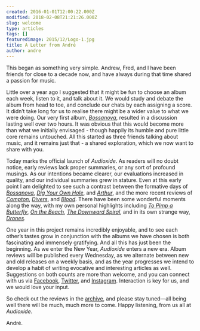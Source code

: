 ```yaml
---
created: 2016-01-01T12:00:22.000Z
modified: 2018-02-08T21:21:26.000Z
slug: welcome
type: articles
tags: []
featuredimage: 2015/12/Logo-1.jpg
title: A Letter from André
author: andre
---
```


This began as something very simple. Andrew, Fred, and I have been friends for close to a decade now, and have always during that time shared a passion for music. 

Little over a year ago I suggested that it might be fun to choose an album each week, listen to it, and talk about it. We would study and debate the album from head to toe, and conclude our chats by each assigning a score. It didn’t take long for us to realise there might be a wider value to what we were doing. Our very first album, *[Bossanova](<reviews/bossanova/>)*, resulted in a discussion lasting well over two hours. It was obvious that this would become more than what we initially envisaged - though happily its humble and pure little core remains untouched. All this started as three friends talking about music, and it remains just that - a shared exploration, which we now want to share with you.

Today marks the official launch of *Audioxide*. As readers will no doubt notice, early reviews lack proper summaries, or any sort of profound musings. As our intentions became clearer, our evaluations increased in quality, and our individual summaries grew in stature. Even at this early point I am delighted to see such a contrast between the formative days of *[Bossanova](<reviews/bossanova/>)*, *[Dig Your Own Hole](<reviews/dig-your-own-hole/>)*, and *[Arthur](<reviews/arthur/>)*, and the more recent reviews of *[Compton](<reviews/compton/>)*, *[Divers](<reviews/divers/>)*, and *[Blood](<reviews/blood/>)*. There have been some wonderful moments along the way, with my own personal highlights including *[To Pimp a Butterfly](<reviews/to-pimp-a-butterfly/>)*, *[On the Beach](<reviews/on-the-beach/>)*, *[The Downward Spiral](<reviews/the-downward-spiral/>)*, and in its own strange way, *[Drones](<reviews/drones/>)*. 

One year in this project remains incredibly enjoyable, and to see each other’s tastes grow in conjunction with the albums we have chosen is both fascinating and immensely gratifying. And all this has just been the beginning. As we enter the New Year, *Audioxide* enters a new era. Album reviews will be published every Wednesday, as we alternate between new and old releases on a weekly basis, and as the year progresses we intend to develop a habit of writing evocative and interesting articles as well. Suggestions on both counts are more than welcome, and you can connect with us via [Facebook](<https://www.facebook.com/Audioxide/>), [Twitter](<https://twitter.com/audioxide>), and [Instagram](<https://www.instagram.com/audioxidecom/>). Interaction is key for us, and we would love your input.

So check out the reviews in the [archive](<reviews/>), and please stay tuned—all being well there will be much, much more to come.
Happy listening, from us all at *Audioxide*.

André.